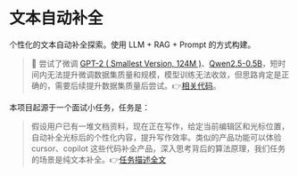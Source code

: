 # 文本自动补全

个性化的文本自动补全探索。使用 LLM + RAG + Prompt 的方式构建。

> 🌻 尝试了微调 [GPT-2 ( Smallest Version, 124M )](https://www.modelscope.cn/models/AI-ModelScope/gpt2/)、[Qwen2.5-0.5B](https://www.modelscope.cn/models/Qwen/Qwen2.5-0.5B)，短时间内无法提升微调数据集质量和规模，模型训练无法收敛，但思路肯定是正确的，需要后续提升数据集质量后尝试。👉[相关代码](./trial/)。

本项目起源于一个面试小任务，任务是：

> 假设用户已有一堆文档资料，现在正在写作，给定当前编辑区和光标位置，自动补全光标后的个性化内容，提升写作效率。类似的产品功能可以体验 cursor、copilot 这些代码补全产品，深入思考背后的算法原理，我们任务的场景是纯文本补全。👉[任务描述全文](./docs/task.md)
